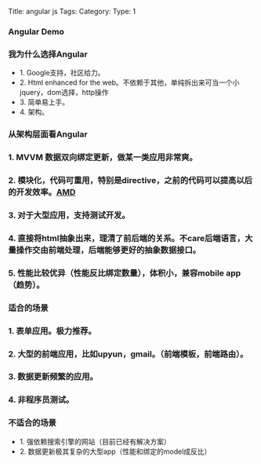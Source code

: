 Title: angular js
Tags: 
Category: 
Type: 1

<section>
<h3>Angular Demo</h3>

</section>

<section>
<h3>我为什么选择Angular</h3>
<ul>
    <li class="fragment list-unstyled" data-fragment-index="1"> 1. Google支持，社区给力。</li>
    <li class="fragment list-unstyled" data-fragment-index="2"> 2. Html enhanced for the web。不依赖于其他，单纯拆出来可当一个小jquery，dom选择，http操作</li>
    <li class="fragment list-unstyled" data-fragment-index="3"> 3. 简单易上手。</li>
    <li class="fragment list-unstyled" data-fragment-index="4"> 4. 架构。</li>
</ul>
</section>

<section>
<section>
<h3>从架构层面看Angular</h3>
</section>

<section>
<h3>1. MVVM 数据双向绑定更新，做某一类应用非常爽。</h3>
</section>
<section>
<h3>2. 模块化，代码可重用，特别是directive，之前的代码可以提高以后的开发效率。<a href="http://justineo.github.io/singles/writing-modular-js/">AMD</a></h3>
</section>
<section>
<h3>3. 对于大型应用，支持测试开发。</h3>
</section>

<section>
<h3>4. 直接将html抽象出来，理清了前后端的关系。不care后端语言，大量操作交由前端处理，后端能够更好的抽象数据接口。</h3>
</section>
<section>
<h3>5. 性能比较优异（性能反比绑定数量），体积小，兼容mobile app（趋势）。</h3>
</section>

</section>

<section>
<section>
<h3>适合的场景</h3>
</section>

<section>
<h3>1. 表单应用。极力推荐。</h3>
</section>
<section>
<h3>2. 大型的前端应用，比如upyun，gmail。（前端模板，前端路由）。</h3>
</section>
<section>
<h3>3. 数据更新频繁的应用。</h3>
</section>

<section>
<h3>4. 非程序员测试。</h3>
</section>

</section>

<section>
<h3>不适合的场景</h3>
<ul>
    <li class="fragment list-unstyled" data-fragment-index="1"> 1. 强依赖搜索引擎的网站（目前已经有解决方案）</li>
    <li class="fragment list-unstyled" data-fragment-index="2"> 2. 数据更新极其复杂的大型app（性能和绑定的model成反比）</li>
</ul>
</section>